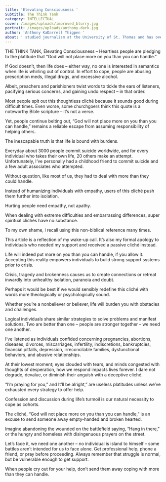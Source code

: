 ```yaml
---
title: 'Elevating Consciousness '
Subtitle: The Think Tank
category: INTELLECTUAL
cover: /images/uploads/improved_blurry.jpg
portrait: /images/uploads/anthony-dark.jpg
author: 'Anthony KaDarrell Thigpen '
about: ' studied journalism at the University of St. Thomas and has over 25 years-experience in publishing. AP Style news writing, marketing and photography are his passions.'
---
```

THE THINK TANK, Elevating Consciousness – Heartless people are pledging to the platitude that “God will not place more on you than you can handle.” 

If God doesn’t, then life does – either way, no one is interested in semantics when life is whirling out of control. In effort to cope, people are abusing prescription meds, illegal drugs, and excessive alcohol.

Albeit, preachers and parishioners twist words to tickle the ears of listeners, pacifying serious concerns, and gaining undo respect – in that order.

Most people spit out this thoughtless cliché because it sounds good during difficult times. Even worse, some churchgoers think this quote is a noteworthy Bible scripture – it’s not a verse.

Yet, people continue belting out, “God will not place more on you than you can handle,” remains a reliable escape from assuming responsibility of helping others.

The inescapable truth is that life is bound with burdens.

Everyday about 3000 people commit suicide worldwide, and for every individual who takes their own life, 20 others make an attempt. Unfortunately, I’ve personally had a childhood friend to commit suicide and a few adult associates who attempted.

Without question, like most of us, they had to deal with more than they could handle.

Instead of humanizing individuals with empathy, users of this cliché push them further into isolation.

Hurting people need empathy, not apathy.

When dealing with extreme difficulties and embarrassing differences, super spiritual clichés have no substance.

To my own shame, I recall using this non-biblical reference many times.

This article is a reflection of my wake-up call. It’s also my formal apology to individuals who needed my support and received a passive cliché instead.

Life will indeed put more on you than you can handle, if you allow it. Accepting this reality empowers individuals to build strong support systems prior to crisis.

Crisis, tragedy and brokenness causes us to create connections or retreat inwardly into unhealthy isolation, paranoia and doubt.

Perhaps it would be best if we would sensibly redefine this cliché with words more theologically or psychologically sound.

Whether you’re a nonbeliever or believer, life will burden you with obstacles and challenges.

Logical individuals share similar strategies to solve problems and manifest solutions. Two are better than one – people are stronger together – we need one another.

I’ve listened as individuals confided concerning pregnancies, abortions, diseases, divorces, miscarriages, infertility, indiscretions, bankruptcies, financial pitfalls, depression, irreconcilable families, dysfunctional behaviors, and abusive relationships.

At their lowest moment; eyes clouded with tears, and minds congested with thoughts of desperation, how we respond impacts lives forever. I dare not degrade, devalue, or diminish their anguish with a deceptive cliché.

“I’m praying for you,” and It’ll be alright,” are useless platitudes unless we’ve exhausted every strategy to offer help.

Confession and discussion during life’s turmoil is our natural necessity to cope as cohorts.

The cliché, “God will not place more on you than you can handle,” is an excuse to send someone away empty-handed and broken hearted.

Imagine abandoning the wounded on the battlefield saying, “Hang in there,” or the hungry and homeless with disingenuous prayers on the street.

Let’s face it, we need one another – no individual is island to himself – some battles aren’t intended for us to face alone. Get professional help, phone a friend, or pray before proceeding. Always remember that struggle is normal, but be vulnerable enough to get support.

When people cry out for your help, don’t send them away coping with more than they can handle.
